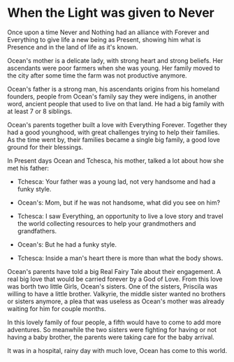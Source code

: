 # When the Light was given to Never

Once upon a time Never and Nothing had an alliance with Forever and
Everything to give life a new being as Present, showing him what is
Presence and in the land of life as it's known.

Ocean's mother is a delicate lady, with strong heart and strong beliefs.
Her ascendants were poor farmers when she was young. Her family moved to
the city after some time the farm was not productive anymore.

Ocean's father is a strong man, his ascendants origins from his homeland
founders, people from Ocean's family say they were indigens, in another
word, ancient people that used to live on that land. He had a big family
with at least 7 or 8 siblings.

Ocean's parents together built a love with Everything Forever. Together
they had a good younghood, with great challenges trying to help their
families. As the time went by, their families became a single big
family, a good love ground for their blessings.

In Present days Ocean and Tchesca, his mother, talked a lot about how
she met his father:

-   Tchesca: Your father was a young lad, not very handsome and had a
    funky style.

-   Ocean's: Mom, but if he was not handsome, what did you see on him?

-   Tchesca: I saw Everything, an opportunity to live a love story and
    travel the world collecting resources to help your grandmothers and
    grandfathers.

-   Ocean's: But he had a funky style.

-   Tchesca: Inside a man's heart there is more than what the body
    shows.

Ocean's parents have told a big Real Fairy Tale about their engagement.
A real big love that would be carried forever by a God of Love. From
this love was borth two little Girls, Ocean's sisters. One of the
sisters, Priscila was willing to have a little brother. Valkyrie, the
middle sister wanted no brothers or sisters anymore, a plea that was
useless as Ocean's mother was already waiting for him for couple months.

In this lovely family of four people, a fifth would have to come to add
more adventures. So meanwhile the two sisters were fighting for having
or not having a baby brother, the parents were taking care for the baby
arrival.

It was in a hospital, rainy day with much love, Ocean has come to this
world.

